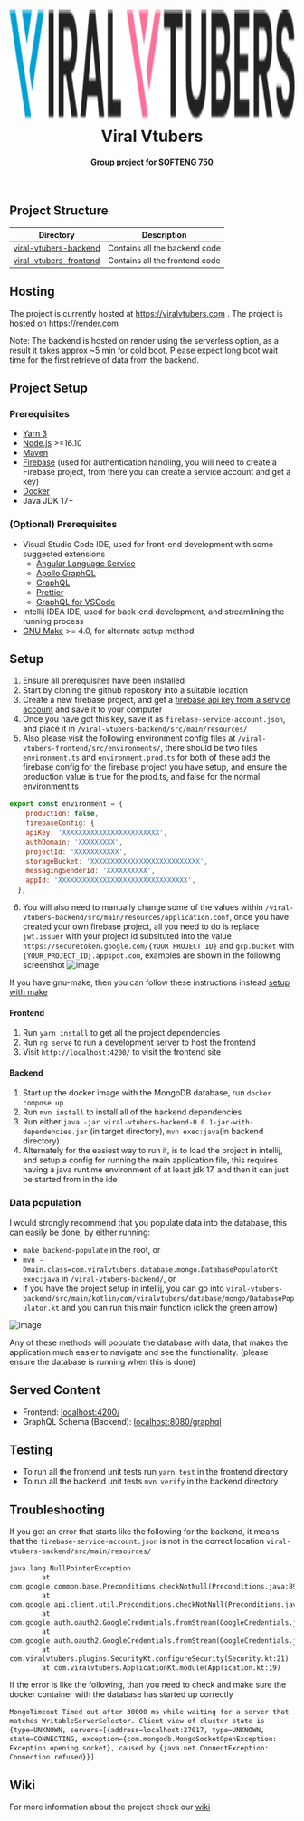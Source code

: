 <h1 align="center">
  <img src="https://github.com/UOA-CS732-SE750-Students-2022/project-group-viral-vtubers/blob/main/viral-vtubers-frontend/src/assets/logo.svg" alt="Viral Vtubers" height="200px"></a>
  <br>
  Viral Vtubers
  <br>
</h1>
<h4 align="center">Group project for SOFTENG 750</h4>
<p align="center">
<br>

## Project Structure

| Directory     |   Description |
|---------------|---------------|
| [viral-vtubers-backend](https://github.com/UOA-CS732-SE750-Students-2022/project-group-viral-vtubers/tree/main/viral-vtubers-backend) | Contains all the backend code |
| [viral-vtubers-frontend](https://github.com/UOA-CS732-SE750-Students-2022/project-group-viral-vtubers/tree/main/viral-vtubers-frontend) | Contains all the frontend code|

## Hosting

The project is currently hosted at https://viralvtubers.com . The project is hosted on https://render.com

Note: The backend is hosted on render using the serverless option, as a result it takes approx ~5 min for cold boot. Please expect long boot wait time for the first retrieve of data from the backend.

## Project Setup

### Prerequisites
- [Yarn 3](https://yarnpkg.com/getting-started/install)
- [Node.js](https://nodejs.org/en/) >=16.10
- [Maven](https://maven.apache.org/)
- [Firebase](https://firebase.google.com/) (used for authentication handling, you will need to create a Firebase project, from there you can create a service account and get a key)
- [Docker](https://www.docker.com/)
- Java JDK 17+



### (Optional) Prerequisites
- Visual Studio Code IDE, used for front-end development with some suggested extensions
  -   [Angular Language Service](https://marketplace.visualstudio.com/items?itemName=Angular.ng-template)
  -   [Apollo GraphQL](https://marketplace.visualstudio.com/items?itemName=apollographql.vscode-apollo)
  -   [GraphQL](https://marketplace.visualstudio.com/items?itemName=GraphQL.vscode-graphql)
  -   [Prettier](https://marketplace.visualstudio.com/items?itemName=esbenp.prettier-vscode)
  -   [GraphQL for VSCode](https://marketplace.visualstudio.com/items?itemName=kumar-harsh.graphql-for-vscode)
- Intellij IDEA IDE, used for back-end development, and streamlining the running process
- [GNU Make](https://www.gnu.org/software/make/) >= 4.0, for alternate setup method

## Setup

1. Ensure all prerequisites have been installed
2. Start by cloning the github repository into a suitable location
3. Create a new firebase project, and get a [firebase api key from a service account](https://firebase.google.com/docs/auth/web/custom-auth) and save it to your computer
4. Once you have got this key, save it as `firebase-service-account.json`, and place it in `/viral-vtubers-backend/src/main/resources/`
5. Also please visit the following environment config files at `/viral-vtubers-frontend/src/environments/`, there should be two files `environment.ts` and `environment.prod.ts` for both of these add the firebase config for the firebase project you have setup, and ensure the production value is true for the prod.ts, and false for the normal environment.ts 
```javascript 
export const environment = {
    production: false,
    firebaseConfig: {
    apiKey: 'XXXXXXXXXXXXXXXXXXXXXXXX',
    authDomain: 'XXXXXXXXX',
    projectId: 'XXXXXXXXXXX',
    storageBucket: 'XXXXXXXXXXXXXXXXXXXXXXXXXXX',
    messagingSenderId: 'XXXXXXXXXX',
    appId: 'XXXXXXXXXXXXXXXXXXXXXXXXXXXXXXXX',
  },
```
6. You will also need to manually change some of the values within `/viral-vtubers-backend/src/main/resources/application.conf`, once you have created your own firebase project, all you need to do is replace `jwt.issuer` with your project id subsituted into the value `https://securetoken.google.com/{YOUR PROJECT ID}` and `gcp.bucket` with `{YOUR_PROJECT_ID}.appspot.com`, examples are shown in the following screenshot
  ![image](https://user-images.githubusercontent.com/66896513/168470984-c9bbe339-d667-4d92-8805-df482c417d47.png)

If you have gnu-make, then you can follow these instructions instead [setup with make](https://github.com/UOA-CS732-SE750-Students-2022/project-group-viral-vtubers/wiki/Project-Setup:-Make)

#### Frontend

1. Run `yarn install` to get all the project dependencies
2. Run `ng serve` to run a development server to host the frontend
3. Visit `http://localhost:4200/` to visit the frontend site

#### Backend
1. Start up the docker image with the MongoDB database, run `docker compose up`
2. Run `mvn install` to install all of the backend dependencies
3. Run either `java -jar viral-vtubers-backend-0.0.1-jar-with-dependencies.jar` (in target directory), `mvn exec:java`(in backend directory)
4. Alternately for the easiest way to run it, is to load the project in intellij, and setup a config for running the main application file, this requires having a java runtime environment of at least jdk 17, and then it can just be started from in the ide
  
### Data population

I would strongly recommend that you populate data into the database, this can easily be done, by either running: 
- `make backend-populate` in the root, or 
- `mvn -Dmain.class=com.viralvtubers.database.mongo.DatabasePopulatorKt exec:java` in `/viral-vtubers-backend/`, or
- if you have the project setup in intellij, you can go into `viral-vtubers-backend/src/main/kotlin/com/viralvtubers/database/mongo/DatabasePopulator.kt` and you can run this main function (click the green arrow) 
  
![image](https://user-images.githubusercontent.com/66896513/168790409-708f53d4-7ca4-48d2-971e-02fc58af93e5.png)
  
Any of these methods will populate the database with data, that makes the application much easier to navigate and see the functionality. (please ensure the database is running when this is done)


## Served Content

- Frontend: [localhost:4200/](http://localhost:4200/)
- GraphQL Schema (Backend): [localhost:8080/graphql](http://localhost:8080/graphql)

## Testing
- To run all the frontend unit tests run `yarn test` in the frontend directory
- To run all the backend unit tests `mvn verify` in the backend directory

## Troubleshooting

If you get an error that starts like the following for the backend, it means that the `firebase-service-account.json` is not in the correct location `viral-vtubers-backend/src/main/resources/`
```
java.lang.NullPointerException
        at com.google.common.base.Preconditions.checkNotNull(Preconditions.java:892)
        at com.google.api.client.util.Preconditions.checkNotNull(Preconditions.java:125)
        at com.google.auth.oauth2.GoogleCredentials.fromStream(GoogleCredentials.java:151)
        at com.google.auth.oauth2.GoogleCredentials.fromStream(GoogleCredentials.java:134)
        at com.viralvtubers.plugins.SecurityKt.configureSecurity(Security.kt:21)
        at com.viralvtubers.ApplicationKt.module(Application.kt:19)  
```

If the error is like the following, than you need to check and make sure the docker container with the database has started up correctly
```
MongoTimeout Timed out after 30000 ms while waiting for a server that matches WritableServerSelector. Client view of cluster state is {type=UNKNOWN, servers=[{address=localhost:27017, type=UNKNOWN, state=CONNECTING, exception={com.mongodb.MongoSocketOpenException: Exception opening socket}, caused by {java.net.ConnectException: Connection refused}}]
```
## Wiki 

For more information about the project check our [wiki](/wiki)
